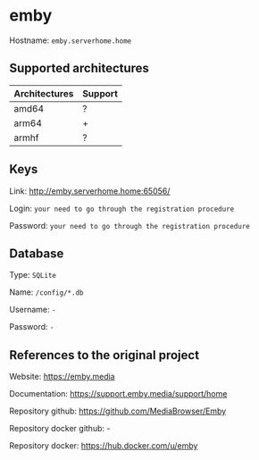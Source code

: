 # emby

Hostname: `emby.serverhome.home`

## Supported architectures

| Architectures | Support |
| :------------ | :------ |
| amd64         | ?       |
| arm64         | +       |
| armhf         | ?       |

## Keys

Link: http://emby.serverhome.home:65056/

Login: `your need to go through the registration procedure`

Password: `your need to go through the registration procedure`

## Database

Type: `SQLite`

Name: `/config/*.db`

Username: `-`

Password: `-`

## References to the original project

Website: https://emby.media

Documentation: https://support.emby.media/support/home

Repository github: https://github.com/MediaBrowser/Emby

Repository docker github: -

Repository docker: https://hub.docker.com/u/emby
